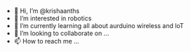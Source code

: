 - 👋 Hi, I’m @krishaanths
- 👀 I’m interested in robotics
- 🌱 I’m currently learning all about aurduino wireless and loT
- 💞️ I’m looking to collaborate on ...
- 📫 How to reach me ...

<!---
krishaanths/krishaanths is a ✨ special ✨ repository because its `README.md` (this file) appears on your GitHub profile.
You can click the Preview link to take a look at your changes.
--->

